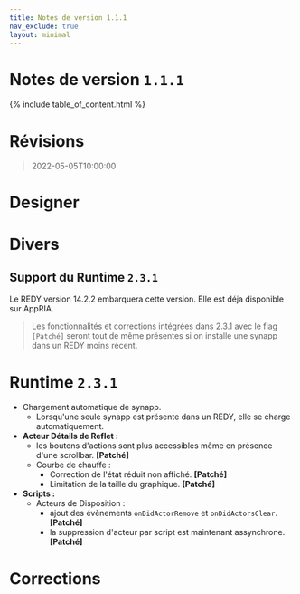 ```yaml
---
title: Notes de version 1.1.1
nav_exclude: true
layout: minimal
---
```


# Notes de version `1.1.1`

{% include table_of_content.html %}

# Révisions

> 2022-05-05T10:00:00

# Designer

# Divers

## Support du Runtime `2.3.1`

Le REDY version 14.2.2 embarquera cette version. Elle est déja disponible sur AppRIA.

> Les fonctionnalités et corrections intégrées dans 2.3.1 avec le flag `[Patché]` seront tout de même présentes si on installe une synapp dans un REDY moins récent. 

# Runtime `2.3.1`
- Chargement automatique de synapp.
  - Lorsqu'une seule synapp est présente dans un REDY, elle se charge automatiquement. 
- **Acteur Détails de Reflet :** 
  - les boutons d'actions sont plus accessibles même en présence d'une scrollbar. **[Patché]**
  - Courbe de chauffe : 
    - Correction de l'état réduit non affiché. **[Patché]**
    - Limitation de la taille du graphique. **[Patché]**
- **Scripts :** 
  - Acteurs de Disposition : 
    - ajout des évènements `onDidActorRemove` et `onDidActorsClear`. **[Patché]**
    - la suppression d'acteur par script est maintenant assynchrone. **[Patché]**

# Corrections


